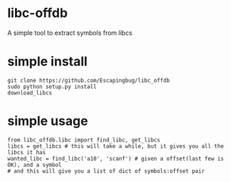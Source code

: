 # libc-offdb
A simple tool to extract symbols from libcs

# simple install
    git clone https://github.com/Escapingbug/libc_offdb
    sudo python setup.py install
    download_libcs

# simple usage
    from libc_offdb.libc import find_libc, get_libcs
    libcs = get_libcs # this will take a while, but it gives you all the libcs it has
    wanted_libc = find_libc('a10', 'scanf') # given a offset(last few is OK), and a symbol
    # and this will give you a list of dict of symbols:offset pair
